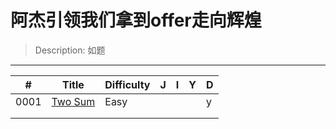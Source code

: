 # 阿杰引领我们拿到offer走向辉煌

> Description: 如题



--------



| #    | Title                                             | Difficulty | J    | I    | Y    | D    |
| ---- | ------------------------------------------------- | ---------- | ---- | ---- | ---- | ---- |
| 0001 | [Two Sum](https://leetcode.com/problems/two-sum/) | Easy       |      |      |      | y    |
|      |                                                   |            |      |      |      |      |
|      |                                                   |            |      |      |      |      |

